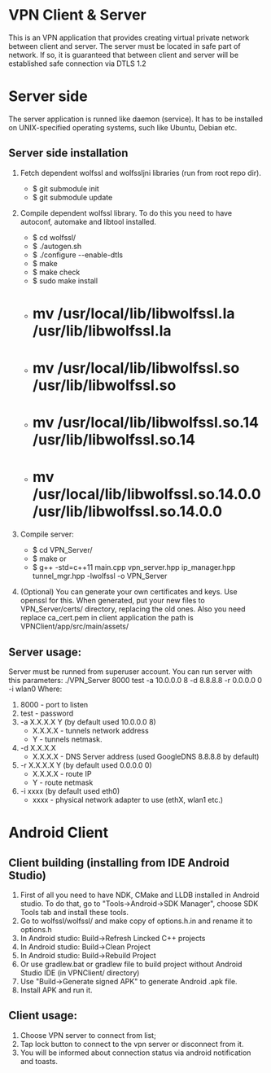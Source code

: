 # VPN Client & Server

This is an VPN application that provides creating virtual private network between client and server. The server must be located in safe part of network. If so, it is guaranteed that between client and server will be established safe connection via DTLS 1.2

# Server side

The server application is runned like daemon (service). It has to be installed on UNIX-specified operating systems, such like Ubuntu, Debian etc.

## Server side installation

1. Fetch dependent wolfssl and wolfssljni libraries (run from root repo dir).

   * $ git submodule init
   * $ git submodule update

2. Compile dependent wolfssl library. To do this you need to have autoconf, automake and libtool installed.

   * $ cd wolfssl/
   * $ ./autogen.sh
   * $ ./configure --enable-dtls
   * $ make
   * $ make check
   * $ sudo make install
   * # mv /usr/local/lib/libwolfssl.la /usr/lib/libwolfssl.la 
   * # mv /usr/local/lib/libwolfssl.so /usr/lib/libwolfssl.so
   * # mv /usr/local/lib/libwolfssl.so.14 /usr/lib/libwolfssl.so.14
   * # mv /usr/local/lib/libwolfssl.so.14.0.0 /usr/lib/libwolfssl.so.14.0.0

3. Compile server:
  
   * $ cd VPN_Server/
   * $ make
       or
   * $ g++ -std=c++11 main.cpp vpn_server.hpp ip_manager.hpp tunnel_mgr.hpp -lwolfssl -o VPN_Server

4. (Optional) You can generate your own certificates and keys. Use openssl for this. When generated, put your new files to VPN_Server/certs/ directory, replacing the old ones. Also you need replace ca_cert.pem in client application the path is VPNClient/app/src/main/assets/

## Server usage:
Server must be runned from superuser account. You can run server with this parameters:
./VPN_Server 8000 test -a 10.0.0.0 8 -d 8.8.8.8 -r 0.0.0.0 0 -i wlan0
Where:
1. 8000 - port to listen
2. test - password
3. -a X.X.X.X Y (by default used 10.0.0.0 8)
   * X.X.X.X - tunnels network address
   * Y - tunnels netmask.
4. -d X.X.X.X
   * X.X.X.X - DNS Server address (used GoogleDNS 8.8.8.8 by default)
5. -r X.X.X.X Y (by default used 0.0.0.0 0)
   * X.X.X.X - route IP
   * Y - route netmask
6. -i xxxx (by default used eth0)
   * xxxx - physical network adapter to use (ethX, wlan1 etc.)

# Android Client

## Client building (installing from IDE Android Studio)

1. First of all you need to have NDK, CMake and LLDB installed in Android studio. To do that, go to "Tools->Android->SDK Manager", choose SDK Tools tab and install these tools.
2. Go to wolfssl/wolfssl/ and make copy of options.h.in and rename it to options.h
3. In Android studio: Build->Refresh Lincked C++ projects
4. In Android studio: Build->Clean Project
5. In Android studio: Build->Rebuild Project
6. Or use gradlew.bat or gradlew file to build project without Android Studio IDE (in VPNClient/ directory)
7. Use "Build->Generate signed APK" to generate Android .apk file.
8. Install APK and run it.

## Client usage:

1. Choose VPN server to connect from list;
2. Tap lock button to connect to the vpn server or disconnect from it. 
3. You will be informed about connection status via android notification and toasts.


